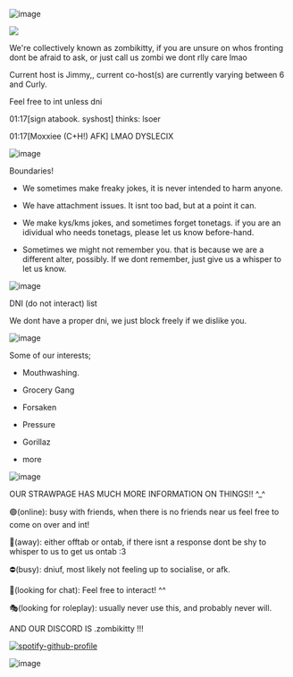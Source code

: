 ![image](https://github.com/user-attachments/assets/26a1e2ba-e6ee-4b7c-b073-0880ffe90cd6)



![](https://komarev.com/ghpvc/?username=zombikitty&color=2d2d2d&label=♡)

We're collectively known as zombikitty, if you are unsure on whos fronting dont be afraid to ask, or just call us zombi we dont rlly care lmao

Current host is Jimmy,, current co-host(s) are currently varying between 6 and Curly.

Feel free to int unless dni

01:17[sign atabook. syshost] thinks: lsoer


01:17[Moxxiee (C+H!) AFK] LMAO DYSLECIX


![image](https://github.com/user-attachments/assets/1c5b147d-ac8b-4d1a-a087-68e25bed245b)



Boundaries!

- We sometimes make freaky jokes, it is never intended to harm anyone.

- We have attachment issues. It isnt too bad, but at a point it can.

- We make kys/kms jokes, and sometimes forget tonetags. if you are an idividual who needs tonetags, please let us know before-hand.

- Sometimes we might not remember you. that is because we are a different alter, possibly. If we dont remember, just give us a whisper to let us know.

![image](https://github.com/user-attachments/assets/71bcc5eb-ee35-4300-abe3-ac5f1920ffe6)


DNI (do not interact) list

We dont have a proper dni, we just block freely if we dislike you.

![image](https://github.com/user-attachments/assets/dc67c3f7-bd52-4fc4-b2bb-bb3e54f04bf5)



Some of our interests;

- Mouthwashing.

- Grocery Gang

- Forsaken

- Pressure

- Gorillaz

+ more

![image](https://github.com/user-attachments/assets/8901210e-cbbe-40f1-8779-b021abbe6128)



OUR STRAWPAGE HAS MUCH MORE INFORMATION ON THINGS!! ^_^

🟢(online): busy with friends, when there is no friends near us feel free to come on over and int!

🌙(away): either offtab or ontab, if there isnt a response dont be shy to whisper to us to get us ontab :3 

⛔(busy): dniuf, most likely not feeling up to socialise, or afk.

💬(looking for chat): Feel free to interact! ^^

🎭(looking for roleplay): usually never use this, and probably never will.

AND OUR DISCORD IS .zombikitty !!!




[![spotify-github-profile](https://spotify-github-profile.kittinanx.com/api/view?uid=31v74xrdgiha5cc6je6xdu6rzkxm&cover_image=true&theme=novatorem&show_offline=true&background_color=121212&interchange=true&bar_color=823a3a&bar_color_cover=false)](https://github.com/kittinan/spotify-github-profile)


![image](https://github.com/user-attachments/assets/c6f6f989-6d81-4c82-9ac8-2bbb7e8d5b24)

<!--
**zombikitty/zombikitty** is a ✨ _special_ ✨ repository because its `README.md` (this file) appears on your GitHub profile.

Here are some ideas to get you started:


-->
